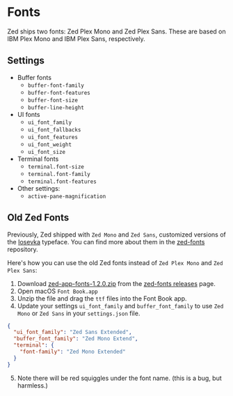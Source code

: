 # Fonts

<!--
TBD: WIP. Zed Fonts documentation. This is currently not linked from SUMMARY.md are so unpublished.
-->

Zed ships two fonts: Zed Plex Mono and Zed Plex Sans. These are based on IBM Plex Mono and IBM Plex Sans, respectively.

<!--
TBD: Document how Zed Plex font files were created. Repo links, etc.
-->

## Settings

<!--
TBD: Explain various font settings in Zed.
-->

- Buffer fonts
  - `buffer-font-family`
  - `buffer-font-features`
  - `buffer-font-size`
  - `buffer-line-height`
- UI fonts
  - `ui_font_family`
  - `ui_font_fallbacks`
  - `ui_font_features`
  - `ui_font_weight`
  - `ui_font_size`
- Terminal fonts
  - `terminal.font-size`
  - `terminal.font-family`
  - `terminal.font-features`
- Other settings:
  - `active-pane-magnification`

## Old Zed Fonts

Previously, Zed shipped with `Zed Mono` and `Zed Sans`, customized versions of the [Iosevka](https://typeof.net/Iosevka/) typeface. You can find more about them in the [zed-fonts](https://github.com/zed-industries/zed-fonts/) repository.

Here's how you can use the old Zed fonts instead of `Zed Plex Mono` and `Zed Plex Sans`:

1. Download [zed-app-fonts-1.2.0.zip](https://github.com/zed-industries/zed-fonts/releases/download/1.2.0/zed-app-fonts-1.2.0.zip) from the [zed-fonts releases](https://github.com/zed-industries/zed-fonts/releases) page.
2. Open macOS `Font Book.app`
3. Unzip the file and drag the `ttf` files into the Font Book app.
4. Update your settings `ui_font_family` and `buffer_font_family` to use `Zed Mono` or `Zed Sans` in your `settings.json` file.

```json
{
  "ui_font_family": "Zed Sans Extended",
  "buffer_font_family": "Zed Mono Extend",
  "terminal": {
    "font-family": "Zed Mono Extended"
  }
}
```

5. Note there will be red squiggles under the font name. (this is a bug, but harmless.)
